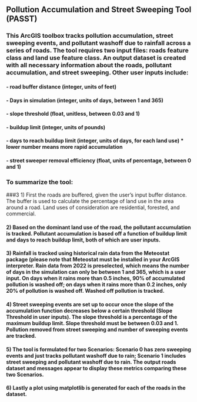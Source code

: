 ## Pollution Accumulation and Street Sweeping Tool (PASST)

### This ArcGIS toolbox tracks pollution accumulation, street sweeping events, and pollutant washoff due to rainfall across a series of roads. The tool requires two input files: roads feature class and land use feature class. An output dataset is created with all necessary information about the roads, pollutant accumulation, and street sweeping. Other user inputs include: 
#### -	road buffer distance (integer, units of feet)
#### -	Days in simulation (integer, units of days, between 1 and 365)
#### -	slope threshold (float, unitless, between 0.03 and 1)
#### -	buildup limit (integer, units of pounds)
#### -	days to reach buildup limit (integer, units of days, for each land use) * lower number means more rapid accumulation
#### -	street sweeper removal efficiency (float, units of percentage, between 0 and 1)

### To summarize the tool:
###3 1)	First the roads are buffered, given the user’s input buffer distance. The buffer is used to calculate the percentage of land use in the area around a road. Land uses of consideration are residential, forested, and commercial.
#### 2)	Based on the dominant land use of the road, the pollutant accumulation is tracked. Pollutant accumulation is based off a function of buildup limit and days to reach buildup limit, both of which are user inputs.
#### 3)	Rainfall is tracked using historical rain data from the Meteostat package (please note that Meteostat must be installed in your ArcGIS interpreter. Rain data from 2022 is preselected, which means the number of days in the simulation can only be between 1 and 365, which is a user input. On days when it rains more than 0.5 inches, 90% of accumulated pollution is washed off; on days when it rains more than 0.2 inches, only 20% of pollution is washed off. Washed off pollution is tracked.
#### 4)	Street sweeping events are set up to occur once the slope of the accumulation function decreases below a certain threshold (Slope Threshold in user inputs). The slope threshold is a percentage of the maximum buildup limit. Slope threshold must be between 0.03 and 1. Pollution removed from street sweeping and number of sweeping events are tracked.
#### 5)	The tool is formulated for two Scenarios: Scenario 0 has zero sweeping events and just tracks pollutant washoff due to rain; Scenario 1 includes street sweeping and pollutant washoff due to rain. The output roads dataset and messages appear to display these metrics comparing these two Scenarios.
#### 6)	Lastly a plot using matplotlib is generated for each of the roads in the dataset.
